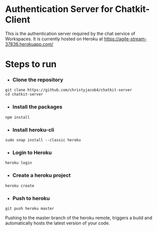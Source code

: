 # Authentication Server for Chatkit-Client
This is the authentication server required by the chat service of Workspaces.
It is currently hosted on Heroku at https://agile-stream-37836.herokuapp.com/ 


# Steps to run

* ### Clone the repository 
```
git clone https://github.com/christyjacob4/chatkit-server
cd chatkit-server
```

* ### Install the packages 
```
npm install
```

* ### Install heroku-cli 
```
sudo snap install --classic heroku
```

* ### Login to Heroku 
```
heroku login
```

* ### Create a heroku project 
```
heroku create
```

* ### Push to heroku 
```
git push heroku master
```

Pushing to the master branch of the heroku remote, triggers a build and automatically hosts the latest version of your code.
